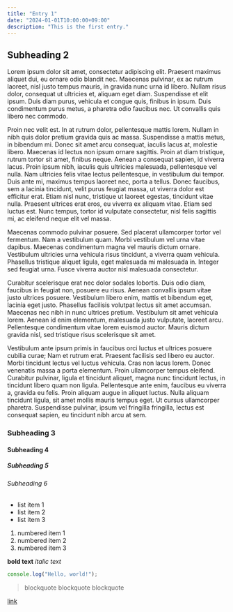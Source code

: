 ```yaml
---
title: "Entry 1"
date: "2024-01-01T10:00:00+09:00"
description: "This is the first entry."
---
```


## Subheading 2

Lorem ipsum dolor sit amet, consectetur adipiscing elit. Praesent maximus aliquet dui, eu ornare odio blandit nec. Maecenas pulvinar, ex ac rutrum laoreet, nisl justo tempus mauris, in gravida nunc urna id libero. Nullam risus dolor, consequat ut ultricies et, aliquam eget diam. Suspendisse et elit ipsum. Duis diam purus, vehicula et congue quis, finibus in ipsum. Duis condimentum purus metus, a pharetra odio faucibus nec. Ut convallis quis libero nec commodo.

Proin nec velit est. In at rutrum dolor, pellentesque mattis lorem. Nullam in nibh quis dolor pretium gravida quis ac massa. Suspendisse a mattis metus, in bibendum mi. Donec sit amet arcu consequat, iaculis lacus at, molestie libero. Maecenas id lectus non ipsum ornare sagittis. Proin at diam tristique, rutrum tortor sit amet, finibus neque. Aenean a consequat sapien, id viverra lacus. Proin ipsum nibh, iaculis quis ultricies malesuada, pellentesque vel nulla. Nam ultricies felis vitae lectus pellentesque, in vestibulum dui tempor. Duis ante mi, maximus tempus laoreet nec, porta a tellus. Donec faucibus, sem a lacinia tincidunt, velit purus feugiat massa, ut viverra dolor est efficitur erat. Etiam nisl nunc, tristique ut laoreet egestas, tincidunt vitae nulla. Praesent ultrices erat eros, eu viverra ex aliquam vitae. Etiam sed luctus est. Nunc tempus, tortor id vulputate consectetur, nisl felis sagittis mi, ac eleifend neque elit vel massa.

Maecenas commodo pulvinar posuere. Sed placerat ullamcorper tortor vel fermentum. Nam a vestibulum quam. Morbi vestibulum vel urna vitae dapibus. Maecenas condimentum magna vel mauris dictum ornare. Vestibulum ultricies urna vehicula risus tincidunt, a viverra quam vehicula. Phasellus tristique aliquet ligula, eget malesuada mi malesuada in. Integer sed feugiat urna. Fusce viverra auctor nisl malesuada consectetur.

Curabitur scelerisque erat nec dolor sodales lobortis. Duis odio diam, faucibus in feugiat non, posuere eu risus. Aenean convallis ipsum vitae justo ultrices posuere. Vestibulum libero enim, mattis et bibendum eget, lacinia eget justo. Phasellus facilisis volutpat lectus sit amet accumsan. Maecenas nec nibh in nunc ultrices pretium. Vestibulum sit amet vehicula lorem. Aenean id enim elementum, malesuada justo vulputate, laoreet arcu. Pellentesque condimentum vitae lorem euismod auctor. Mauris dictum gravida nisl, sed tristique risus scelerisque sit amet.

Vestibulum ante ipsum primis in faucibus orci luctus et ultrices posuere cubilia curae; Nam et rutrum erat. Praesent facilisis sed libero eu auctor. Morbi tincidunt lectus vel luctus vehicula. Cras non lacus lorem. Donec venenatis massa a porta elementum. Proin ullamcorper tempus eleifend. Curabitur pulvinar, ligula et tincidunt aliquet, magna nunc tincidunt lectus, in tincidunt libero quam non ligula. Pellentesque ante enim, faucibus eu viverra a, gravida eu felis. Proin aliquam augue in aliquet luctus. Nulla aliquam tincidunt ligula, sit amet mollis mauris tempus eget. Ut cursus ullamcorper pharetra. Suspendisse pulvinar, ipsum vel fringilla fringilla, lectus est consequat sapien, eu tincidunt nibh arcu at sem.

### Subheading 3
#### Subheading 4
##### Subheading 5
###### Subheading 6

- list item 1
- list item 2
- list item 3

1. numbered item 1
2. numbered item 2
3. numbered item 3

**bold text**
*italic text*

```TypeScript
console.log("Hello, world!");
```

> blockquote
> blockquote
> blockquote

[link](https://example.com)
